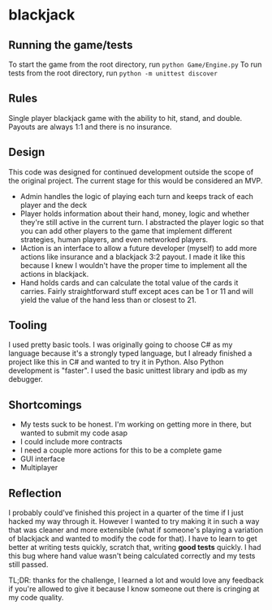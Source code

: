 # blackjack

## Running the game/tests
To start the game from the root directory, run `python Game/Engine.py`
To run tests from the root directory, run `python -m unittest discover`

## Rules
Single player blackjack game with the ability to hit, stand, and double. Payouts are always 1:1 and there is no insurance. 

## Design
This code was designed for continued development outside the scope of the original project. The current stage for this would be considered an MVP.
* Admin handles the logic of playing each turn and keeps track of each player and the deck
* Player holds information about their hand, money, logic and whether they're still active in the current turn. I abstracted the player logic so that you can add other players to the game that implement different strategies, human players, and even networked players. 
* IAction is an interface to allow a future developer (myself) to add more actions like insurance and a blackjack 3:2 payout. I made it like this because I knew I wouldn't have the proper time to implement all the actions in blackjack. 
* Hand holds cards and can calculate the total value of the cards it carries. Fairly straightforward stuff except aces can be 1 or 11 and will yield the value of the hand less than or closest to 21. 

## Tooling
I used pretty basic tools. I was originally going to choose C# as my language because it's a strongly typed language, but I already finished a project like this in C# and wanted to try it in Python. Also Python development is "faster". I used the basic unittest library and ipdb as my debugger.

## Shortcomings
* My tests suck to be honest. I'm working on getting more in there, but wanted to submit my code asap
* I could include more contracts
* I need a couple more actions for this to be a complete game
* GUI interface
* Multiplayer 

## Reflection
I probably could've finished this project in a quarter of the time if I just hacked my way through it. However I wanted to try making it in such a way that was cleaner and more extensible (what if someone's playing a variation of blackjack and wanted to modify the code for that). I have to learn to get better at writing tests quickly, scratch that, writing **good tests** quickly. I had this bug where hand value wasn't being calculated correctly and my tests still passed. 

TL;DR: thanks for the challenge, I learned a lot and would love any feedback if you're allowed to give it because I know someone out there is cringing at my code quality. 